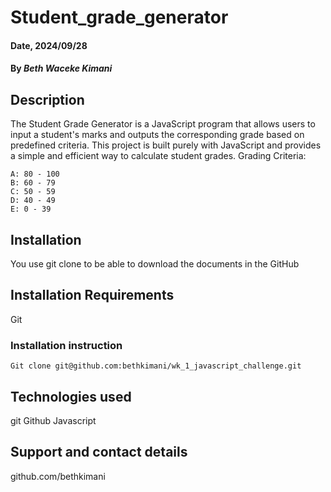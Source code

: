 # Student_grade_generator

#### Date, 2024/09/28

#### By *Beth Waceke Kimani*

## Description
The Student Grade Generator is a JavaScript program that allows users to input a student's marks and outputs the corresponding grade based on predefined criteria. This project is built purely with JavaScript and provides a simple and efficient way to calculate student grades.
Grading Criteria:

    A: 80 - 100
    B: 60 - 79
    C: 50 - 59
    D: 40 - 49
    E: 0 - 39

## Installation
You use git clone to be able to download the documents in the GitHub

## Installation Requirements
Git

### Installation instruction
```
Git clone git@github.com:bethkimani/wk_1_javascript_challenge.git

```




## Technologies used

git
Github
Javascript

## Support and contact details
github.com/bethkimani


